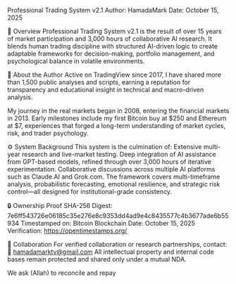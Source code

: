 Professional Trading System v2.1
Author: HamadaMark
Date: October 15, 2025

🧭 Overview
Professional Trading System v2.1 is the result of over 15 years of market participation and 3,000 hours of collaborative AI research.
It blends human trading discipline with structured AI-driven logic to create adaptable frameworks for decision-making, portfolio management, and psychological balance in volatile environments.

👤 About the Author
Active on TradingView
 since 2017, I have shared more than 1,500 public analyses and scripts, earning a reputation for transparency and educational insight in technical and macro-driven analysis.

My journey in the real markets began in 2008, entering the financial markets in 2013.
Early milestones include my first Bitcoin buy at $250 and Ethereum at $7, experiences that forged a long-term understanding of market cycles, risk, and trader psychology.

⚙️ System Background
This system is the culmination of:
Extensive multi-year research and live-market testing.
Deep integration of AI assistance from GPT-based models, refined through over 3,000 hours of iterative experimentation.
Collaborative discussions across multiple AI platforms such as Claude.AI and Grok.com.
The framework covers multi-timeframe analysis, probabilistic forecasting, emotional resilience, and strategic risk control—all designed for institutional-grade consistency.

🔒 Ownership Proof
SHA-256 Digest: 7e6ff543726e06185c35e276e8c9353dd4ad9e4c8435577c4b3677ade6b55934
Timestamped on: Bitcoin Blockchain
Date: October 15, 2025
Verification: https://opentimestamps.org/

🤝 Collaboration
For verified collaboration or research partnerships, contact:
📧 hamadamarktv@gmail.com
All intellectual property and internal code bases remain protected and shared only under a mutual NDA.

We ask (Allah) to reconcile and repay
